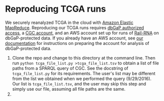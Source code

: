 # Reproducing TCGA runs

We securely reanalyzed TCGA in the cloud with [Amazon Elastic MapReduce](https://aws.amazon.com/emr/). Reproducing our TCGA runs requires [dbGaP authorized access](https://www.ncbi.nlm.nih.gov/projects/gap/cgi-bin/study.cgi?study_id=phs000178.v1.p1), a [CGC account](https://cgc.sbgenomics.com/), and an AWS account set up for runs of [Rail-RNA](http://rail.bio) on dbGaP-protected data. If you already have an AWS account, see [our documentation](http://docs.rail.bio/dbgap/) for instructions on preparing the account for analysis of dbGaP-protected data.

1. Clone the repo and change to this directory at the command line. Then run `python tcga_file_list.py >tcga_file_list.tsv` to obtain a list of file paths from a SPARQL query of CGC. See the docstring of `tcga_file_list.py` for its requirements. The user's list may be different from the list we obtained when we performed the query (9/29/2016). Our list is `tcga_file_list.tsv`, and the user may skip this step and simply use our file, assuming all file paths are the same.
2. 

